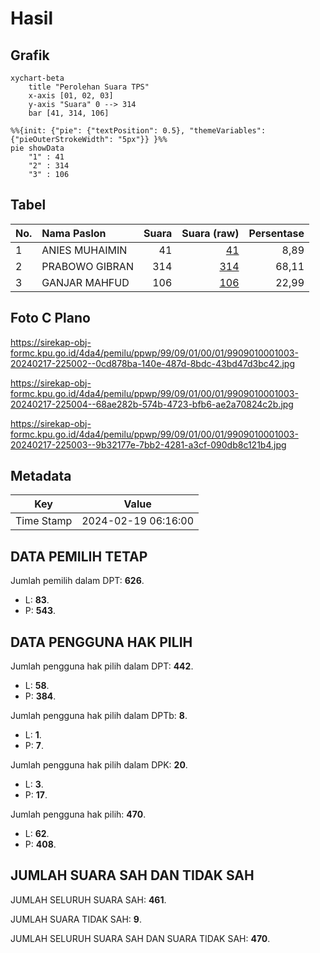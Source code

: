 # Hasil

## Grafik

```mermaid
xychart-beta
    title "Perolehan Suara TPS"
    x-axis [01, 02, 03]
    y-axis "Suara" 0 --> 314
    bar [41, 314, 106]
```

```mermaid
%%{init: {"pie": {"textPosition": 0.5}, "themeVariables": {"pieOuterStrokeWidth": "5px"}} }%%
pie showData
    "1" : 41
    "2" : 314
    "3" : 106
```

## Tabel

| No. | Nama Paslon    | Suara | Suara (raw) | Persentase |
|:--- |:-------------- | -----:| -----------:| ----------:|
| 1   | ANIES MUHAIMIN | 41    | [41][p-1]   | 8,89       |
| 2   | PRABOWO GIBRAN | 314   | [314][p-2]  | 68,11      |
| 3   | GANJAR MAHFUD  | 106   | [106][p-3]  | 22,99      |


[p-1]: https://github.com/gigit-pemilu/pemilu-2024-99-luar-negeri/blob/main/pilpres/hitung-suara/sub/99-luar-negeri/sub/09-athena-yunani/sub/01-athena-yunani/sub/0001-athena-yunani/sub/003-tps-002/sub/paslon-1.txt
[p-2]: https://github.com/gigit-pemilu/pemilu-2024-99-luar-negeri/blob/main/pilpres/hitung-suara/sub/99-luar-negeri/sub/09-athena-yunani/sub/01-athena-yunani/sub/0001-athena-yunani/sub/003-tps-002/sub/paslon-2.txt
[p-3]: https://github.com/gigit-pemilu/pemilu-2024-99-luar-negeri/blob/main/pilpres/hitung-suara/sub/99-luar-negeri/sub/09-athena-yunani/sub/01-athena-yunani/sub/0001-athena-yunani/sub/003-tps-002/sub/paslon-3.txt

## Foto C Plano

https://sirekap-obj-formc.kpu.go.id/4da4/pemilu/ppwp/99/09/01/00/01/9909010001003-20240217-225002--0cd878ba-140e-487d-8bdc-43bd47d3bc42.jpg

https://sirekap-obj-formc.kpu.go.id/4da4/pemilu/ppwp/99/09/01/00/01/9909010001003-20240217-225004--68ae282b-574b-4723-bfb6-ae2a70824c2b.jpg

https://sirekap-obj-formc.kpu.go.id/4da4/pemilu/ppwp/99/09/01/00/01/9909010001003-20240217-225003--9b32177e-7bb2-4281-a3cf-090db8c121b4.jpg


## Metadata

| Key        | Value               |
| ---------- | ------------------- |
| Time Stamp | 2024-02-19 06:16:00 |


## DATA PEMILIH TETAP

Jumlah pemilih dalam DPT: **626**.
 * L: **83**.
 * P: **543**.

## DATA PENGGUNA HAK PILIH

Jumlah pengguna hak pilih dalam DPT: **442**.
 * L: **58**.
 * P: **384**.

Jumlah pengguna hak pilih dalam DPTb: **8**.
 * L: **1**.
 * P: **7**.

Jumlah pengguna hak pilih dalam DPK: **20**.
 * L: **3**.
 * P: **17**.

Jumlah pengguna hak pilih: **470**.
 * L: **62**.
 * P: **408**.

## JUMLAH SUARA SAH DAN TIDAK SAH

JUMLAH SELURUH SUARA SAH: **461**.

JUMLAH SUARA TIDAK SAH: **9**.

JUMLAH SELURUH SUARA SAH DAN SUARA TIDAK SAH: **470**.


